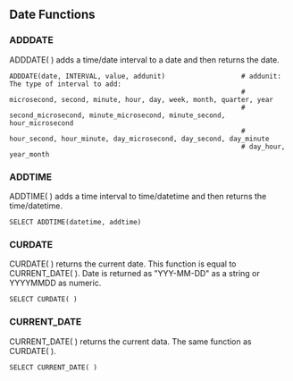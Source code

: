 ## Date Functions

### ADDDATE
ADDDATE( ) adds a time/date interval to a date and then returns the date.
```
ADDDATE(date, INTERVAL, value, addunit)                   # addunit: The type of interval to add:
                                                          # microsecond, second, minute, hour, day, week, month, quarter, year
                                                          # second_microsecond, minute_microsecond, minute_second, hour_microsecond
                                                          # hour_second, hour_minute, day_microsecond, day_second, day_minute
                                                          # day_hour, year_month
```
### ADDTIME
ADDTIME( ) adds a time interval to time/datetime and then returns the time/datetime.
```
SELECT ADDTIME(datetime, addtime)
```
### CURDATE
CURDATE( ) returns the current date. This function is equal to CURRENT_DATE( ). Date is returned as "YYY-MM-DD" as a string or YYYYMMDD as numeric.
```
SELECT CURDATE( )
```
### CURRENT_DATE
CURRENT_DATE( ) returns the current data. The same function as CURDATE( ).
```
SELECT CURRENT_DATE( )
```
